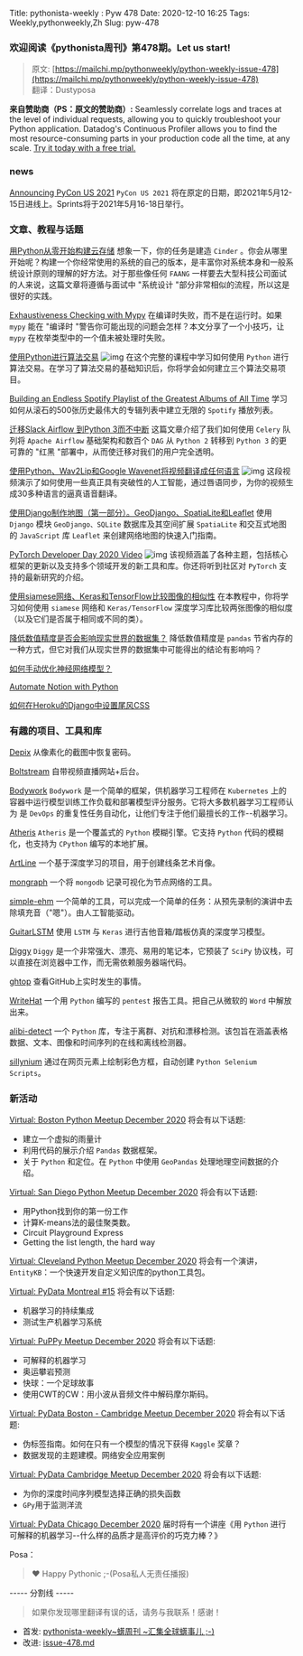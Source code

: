 Title: pythonista-weekly : Pyw 478
Date: 2020-12-10 16:25
Tags: Weekly,pythonweekly,Zh 
Slug: pyw-478

### 欢迎阅读《pythonista周刊》第478期。Let us start!


>原文: [https://mailchi.mp/pythonweekly/python-weekly-issue-478](https://mailchi.mp/pythonweekly/python-weekly-issue-478)  
>翻译：Dustyposa

**来自赞助商（PS：原文的赞助商）:**
Seamlessly correlate logs and traces at the level of individual requests, allowing you to quickly troubleshoot your Python application. Datadog's Continuous Profiler allows you to find the most resource-consuming parts in your production code all the time, at any scale. [Try it today with a free trial.](https://www.datadoghq.com/dg/apm/ts/profiler/continuous-profiling-ts/?utm_source=Advertisement&utm_medium=Advertisement&utm_campaign=PythonWeekly-ProfilingTshirt)

### news

[Announcing PyCon US 2021](https://pycon.blogspot.com/2020/12/announcing-pycon-us-2021.html)
`PyCon US 2021` 将在原定的日期，即2021年5月12-15日进线上。Sprints将于2021年5月16-18日举行。

### 文章、教程与话题


[用Python从零开始构建云存储](https://lambdascheme.com/blocks.html)
想象一下，你的任务是建造 `Cinder` 。你会从哪里开始呢？构建一个你经常使用的系统的自己的版本，是丰富你对系统本身和一般系统设计原则的理解的好方法。对于那些像任何 `FAANG` 一样要去大型科技公司面试的人来说，这篇文章将遵循与面试中 "系统设计 "部分非常相似的流程，所以这是很好的实践。

[Exhaustiveness Checking with Mypy](https://hakibenita.com/python-mypy-exhaustive-checking)
在编译时失败，而不是在运行时。如果 `mypy` 能在 "编译时 "警告你可能出现的问题会怎样？本文分享了一个小技巧，让 `mypy` 在枚举类型中的一个值未被处理时失败。

[使用Python进行算法交易](https://www.youtube.com/watch?v=xfzGZB4HhEE) ![img](https://mcusercontent.com/e2e180baf855ac797ef407fc7/images/af76283a-6e65-436c-967a-900427cf6399.png)
在这个完整的课程中学习如何使用 `Python` 进行算法交易。在学习了算法交易的基础知识后，你将学会如何建立三个算法交易项目。

[Building an Endless Spotify Playlist of the Greatest Albums of All Time](https://blog.seekwell.io/endless-spotify-playlist)
学习如何从滚石的500张历史最伟大的专辑列表中建立无限的 `Spotify` 播放列表。

[迁移Slack Airflow 到Python 3而不中断](https://slack.engineering/migrating-slack-airflow-to-python-3-without-disruption/)
这篇文章介绍了我们如何使用 `Celery` 队列将 `Apache Airflow` 基础架构和数百个 `DAG` 从 `Python 2` 转移到 `Python 3` 的更可靠的 "红黑 "部署中，从而使迁移对我们的用户完全透明。

[使用Python、Wav2Lip和Google Wavenet将视频翻译成任何语言](https://www.youtube.com/watch?v=DRXFcT48JqY) ![img](https://mcusercontent.com/e2e180baf855ac797ef407fc7/images/af76283a-6e65-436c-967a-900427cf6399.png)
这段视频演示了如何使用一些真正具有突破性的人工智能，通过唇语同步，为你的视频生成30多种语言的逼真语音翻译。

[使用Django制作地图（第一部分）。GeoDjango、SpatiaLite和Leaflet](https://www.paulox.net/2020/12/08/maps-with-django-part-1-geodjango-spatialite-and-leaflet/)
使用 `Django` 模块 `GeoDjango、SQLite` 数据库及其空间扩展 `SpatiaLite` 和交互式地图的 `JavaScript` 库 `Leaflet` 来创建网络地图的快速入门指南。

[PyTorch Developer Day 2020 Video](https://www.youtube.com/watch?v=jaPVoObpdO0) ![img](https://mcusercontent.com/e2e180baf855ac797ef407fc7/images/af76283a-6e65-436c-967a-900427cf6399.png)
该视频涵盖了各种主题，包括核心框架的更新以及支持多个领域开发的新工具和库。你还将听到社区对 `PyTorch` 支持的最新研究的介绍。

[使用siamese网络、Keras和TensorFlow比较图像的相似性](https://www.pyimagesearch.com/2020/12/07/comparing-images-for-similarity-using-siamese-networks-keras-and-tensorflow/)
在本教程中，你将学习如何使用 `siamese` 网络和 `Keras/TensorFlow` 深度学习库比较两张图像的相似度（以及它们是否属于相同或不同的类）。

[降低数值精度是否会影响现实世界的数据集？](https://drawingfromdata.com/pandas/numpy/kaggle/2020/12/02/Article.html)
降低数值精度是 `pandas` 节省内存的一种方式，但它对我们从现实世界的数据集中可能得出的结论有影响吗？

[如何手动优化神经网络模型？](https://machinelearningmastery.com/manually-optimize-neural-networks/)

[Automate Notion with Python](https://ayushirawat.com/automate-notion-with-python)

[如何在Heroku的Django中设置尾风CSS](https://www.mattlayman.com/blog/2020/tailwind-django-heroku/)



### 有趣的项目、工具和库

[Depix](https://github.com/beurtschipper/Depix)
从像素化的截图中恢复密码。

[Boltstream](https://github.com/benwilber/boltstream)
自带视频直播网站+后台。

[Bodywork](https://github.com/bodywork-ml/bodywork-core) 
`Bodywork` 是一个简单的框架，供机器学习工程师在 `Kubernetes` 上的容器中运行模型训练工作负载和部署模型评分服务。它将大多数机器学习工程师认为 是 `DevOps` 的重复性任务自动化，让他们专注于他们最擅长的工作--机器学习。

[Atheris](https://github.com/google/atheris)
`Atheris` 是一个覆盖式的 `Python` 模糊引擎。它支持 `Python` 代码的模糊化，也支持为 `CPython` 编写的本地扩展。 

[ArtLine](https://github.com/vijishmadhavan/ArtLine)
一个基于深度学习的项目，用于创建线条艺术肖像。

[mongraph](https://github.com/ramitmittal/mongraph)
一个将 `mongodb` 记录可视化为节点网络的工具。

[simple-ehm](https://github.com/morrolinux/simple-ehm)
一个简单的工具，可以完成一个简单的任务：从预先录制的演讲中去除填充音（"嗯"）。由人工智能驱动。

[GuitarLSTM](https://github.com/GuitarML/GuitarLSTM)
使用 `LSTM` 与 `Keras` 进行吉他音箱/踏板仿真的深度学习模型。

[Diggy](https://diggyhq.com/) 
`Diggy` 是一个非常强大、漂亮、易用的笔记本，它预装了 `SciPy` 协议栈，可以直接在浏览器中工作，而无需依赖服务器端代码。

[ghtop](https://github.com/nat/ghtop)
查看GitHub上实时发生的事情。

[WriteHat](https://github.com/blacklanternsecurity/writehat) 
一个用 `Python` 编写的 `pentest` 报告工具。把自己从微软的 `Word` 中解放出来。 

[alibi-detect](https://github.com/SeldonIO/alibi-detect)
一个 `Python` 库，专注于离群、对抗和漂移检测。该包旨在涵盖表格数据、文本、图像和时间序列的在线和离线检测器。

[sillynium](https://github.com/con-dog/sillynium)
通过在网页元素上绘制彩色方框，自动创建 `Python Selenium Scripts`。



### 新活动


[Virtual: Boston Python Meetup December 2020](https://www.meetup.com/bostonpython/events/275089088/)
将会有以下话题:

- 建立一个虚拟的雨量计
- 利用代码的展示介绍 `Pandas` 数据框架。
- 关于 `Python` 和定位。在 `Python` 中使用 `GeoPandas` 处理地理空间数据的介绍。


[Virtual: San Diego Python Meetup December 2020](https://www.meetup.com/pythonsd/events/wxfkzrybcqbgc/)
将会有以下话题:

- 用Python找到你的第一份工作
- 计算K-means法的最佳聚类数。
- Circuit Playground Express
- Getting the list length, the hard way 


[Virtual: Cleveland Python Meetup December 2020](https://www.meetup.com/Cleveland-Area-Python-Interest-Group/events/fhqrtrybcqbsb/)
将会有一个演讲，`EntityKB`：一个快速开发自定义知识库的python工具包。

[Virtual: PyData Montreal #15](https://www.meetup.com/PyData-MTL/events/274786470/)
将会有以下话题:

- 机器学习的持续集成
- 测试生产机器学习系统


[Virtual: PuPPy Meetup December 2020](https://www.meetup.com/PSPPython/events/274929261/)
将会有以下话题:

- 可解释的机器学习
- 奥运攀岩预测
- 快球：一个足球故事
- 使用CWT的CW：用小波从音频文件中解码摩尔斯码。


[Virtual: PyData Boston - Cambridge Meetup December 2020](https://www.meetup.com/PyData-Boston-Cambridge/events/274620793/)
将会有以下话题:

- 伪标签指南。如何在只有一个模型的情况下获得 `Kaggle` 奖章？
- 数据发现的主题建模。网络安全应用案例


[Virtual: PyData Cambridge Meetup December 2020](https://www.meetup.com/PyData-Cambridge-Meetup/events/274794027/)
将会有以下话题:

- 为你的深度时间序列模型选择正确的损失函数
- `GPy`用于监测洋流


[Virtual: PyData Chicago December 2020](https://www.meetup.com/PyDataChi/events/274708472/)
届时将有一个讲座《用 `Python` 进行可解释的机器学习--什么样的品质才是高评价的巧克力棒？》



Posa：

> ❤️ Happy Pythonic ;-(Posa私人无责任播报)  


----- 分割线 -----

> 如果你发现哪里翻译有误的话，请务与我联系！感谢！




- 首发: [pythonista-weekly~蠎周刊 ~汇集全球蠎事儿 ;-)](http://weekly.pychina.org/python-weekly/pyw-478.html)
- 改进: [issue-478.md](https://github.com/PyChina/weekly/blob/master/content/python-weekly/issue%23478.md)

